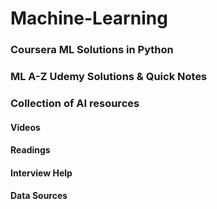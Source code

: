 # Machine-Learning

### Coursera ML Solutions in Python

### ML A-Z Udemy Solutions & Quick Notes

### Collection of AI resources

#### Videos

#### Readings

#### Interview Help

#### Data Sources